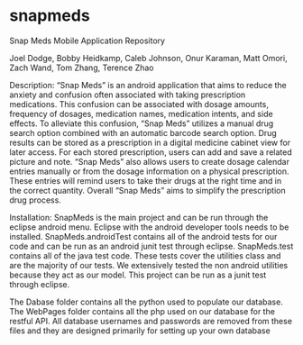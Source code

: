 snapmeds
========

Snap Meds Mobile Application Repository

Joel Dodge, Bobby Heidkamp, Caleb Johnson, Onur Karaman, Matt Omori, Zach Wand, 
Tom Zhang, Terence Zhao


Description:
“Snap Meds” is an android application that aims to reduce the anxiety and confusion often associated with taking prescription medications.  This confusion can be associated with dosage amounts, frequency of dosages, medication names, medication intents, and side effects.  To alleviate this confusion, “Snap Meds” utilizes a manual drug search option combined with an automatic barcode search option. Drug results can be stored as a prescription in a digital medicine cabinet view for later access. For each stored prescription, users can add and save a related picture and note.  “Snap Meds” also allows users to create dosage calendar entries manually or from the dosage information on  a physical prescription. These entries will remind users to take their drugs at the right time and in the correct quantity. Overall “Snap Meds” aims to simplify the prescription drug process.

Installation:
SnapMeds is the main project and can be run through the eclipse android menu. Eclipse with the android developer tools needs to be installed. 
SnapMeds.androidTest contains all of the android tests for our code and can be run as an android junit test through eclipse.
SnapMeds.test contains all of the java test code. These tests cover the utilities class and are the majority of our tests. We extensively tested the non android utilities because they act as our model.  This project can be run as a junit test through eclipse.

The Dabase folder contains all the python used to populate our database. 
The WebPages folder contains all the php used on our database for the restful API.
All database usernames and passwords are removed from these files and they are designed primarily for setting up your own database
